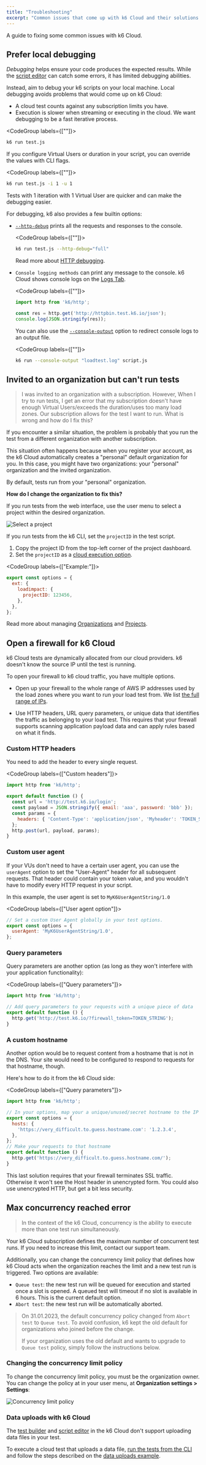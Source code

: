 ```yaml
---
title: "Troubleshooting"
excerpt: "Common issues that come up with k6 Cloud and their solutions."
---
```


A guide to fixing some common issues with k6 Cloud.

## Prefer local debugging

_Debugging_ helps ensure your code produces the expected results.
While the [script editor](/cloud/creating-and-running-a-test/script-editor) can catch some errors, it has limited debugging abilities.

Instead, aim to debug your k6 scripts on your local machine.
Local debugging avoids problems that would come up on k6 Cloud:

- A cloud test counts against any subscription limits you have.
- Execution is slower when streaming or executing in the cloud. We want debugging to be a fast iterative process.

<CodeGroup labels={[""]}>

```bash
k6 run test.js
```

</CodeGroup>

If you configure Virtual Users or duration in your script, you can override the values with CLI flags.

<CodeGroup labels={[""]}>

```bash
k6 run test.js -i 1 -u 1
```

</CodeGroup>

Tests with 1 iteration with 1 Virtual User are quicker and can make the debugging easier.

For debugging, k6 also provides a few builtin options:

- [`--http-debug`](/using-k6/k6-options/reference#http-debug) prints all the requests and responses to the console.

  <CodeGroup labels={[""]}>

  ```bash
  k6 run test.js --http-debug="full"
  ```

  </CodeGroup>

  Read more about [HTTP debugging](/using-k6/http-debugging).

- `Console logging methods` can print any message to the console.
  k6 Cloud shows console logs on the [Logs Tab](/cloud/analyzing-results/logs).

  <CodeGroup labels={[""]}>

  ```javascript
  import http from 'k6/http';

  const res = http.get('http://httpbin.test.k6.io/json');
  console.log(JSON.stringify(res));
  ```

  </CodeGroup>

  You can also use the [`--console-output`](/using-k6/k6-options/reference#console-output) option to redirect console logs to an output file.

    <CodeGroup labels={[""]}>

  ```bash
  k6 run --console-output "loadtest.log" script.js
  ```

  </CodeGroup>

## Invited to an organization but can't run tests

> I was invited to an organization with a subscription. However, When I try to run tests, I get an error that my subscription doesn't have enough Virtual Users/exceeds the duration/uses too many load zones. Our subscription allows for the test I want to run. What is wrong and how do I fix this?

If you encounter a similar situation, the problem is probably that you run the test from a different organization with another subscription.

This situation often happens because when you register your account, as the k6 Cloud automatically creates a "personal" default organization for you.
In this case, you might have two organizations: your "personal" organization and the invited organization.

By default, tests run from your "personal" organization.

**How do I change the organization to fix this?**

If you run tests from the web interface, use the user menu to select a project within the desired organization.

![Select a project](images/Troubleshooting/k6-project-dashboard.png)

If you run tests from the k6 CLI, set the `projectID` in the test script.

1. Copy the project ID from the top-left corner of the project dashboard.
1. Set the `projectID` as a [cloud execution option](/cloud/creating-and-running-a-test/cloud-tests-from-the-cli/cloud-execution-reference#options).

<CodeGroup labels={["Example:"]}>

```javascript
export const options = {
  ext: {
    loadimpact: {
      projectID: 123456,
    },
  },
};
```

</CodeGroup>

Read more about managing [Organizations](/cloud/project-and-team-management/organizations) and [Projects](/cloud/project-and-team-management/projects).

## Open a firewall for k6 Cloud

k6 Cloud tests are dynamically allocated from our cloud providers.
k6 doesn't know the source IP until the test is running.

To open your firewall to k6 cloud traffic, you have multiple options.

- Open up your firewall to the whole range of AWS IP addresses used by the load zones where you want to run your load test from.
  We list [the full range of IPs](/cloud/cloud-reference/cloud-ips/).

- Use HTTP headers, URL query parameters, or unique data that identifies the traffic as belonging to your load test.
  This requires that your firewall supports scanning application payload data and can apply rules based on what it finds.


### Custom HTTP headers

You need to add the header to every single request.

<CodeGroup labels={["Custom headers"]}>

```javascript
import http from 'k6/http';

export default function () {
  const url = 'http://test.k6.io/login';
  const payload = JSON.stringify({ email: 'aaa', password: 'bbb' });
  const params = {
    headers: { 'Content-Type': 'application/json', 'Myheader': 'TOKEN_STRING' },
  };
  http.post(url, payload, params);
}
```

</CodeGroup>

### Custom user agent

If your VUs don't need to have a certain user agent, you can use the `userAgent` option to set the "User-Agent" header for all subsequent requests.
That header could contain your token value, and you wouldn't have to modify every HTTP request in your script.

In this example, the user agent is set to `MyK6UserAgentString/1.0`

<CodeGroup labels={["User agent option"]}>

```javascript
// Set a custom User Agent globally in your test options.
export const options = {
  userAgent: 'MyK6UserAgentString/1.0',
};
```

</CodeGroup>

### Query parameters

Query parameters are another option (as long as they won't interfere with your application functionality):

<CodeGroup labels={["Query parameters"]}>

```javascript
import http from 'k6/http';

// Add query parameters to your requests with a unique piece of data
export default function () {
  http.get('http://test.k6.io/?firewall_token=TOKEN_STRING');
}
```

</CodeGroup>

### A custom hostname

Another option would be to request content from a hostname that is not in the DNS.
Your site would need to be configured to respond to requests for that hostname, though.

Here's how to do it from the k6 Cloud side:

<CodeGroup labels={["Query parameters"]}>

```javascript
import http from 'k6/http';

// In your options, map your a unique/unused/secret hostname to the IP of the server.
export const options = {
  hosts: {
    'https://very_difficult.to.guess.hostname.com': '1.2.3.4',
  },
};
// Make your requests to that hostname
export default function () {
  http.get('https://very_difficult.to.guess.hostname.com/');
}
```

</CodeGroup>

This last solution requires that your firewall terminates SSL traffic.
Otherwise it won't see the Host header in unencrypted form.
You could also use unencrypted HTTP, but get a bit less security.

## Max concurrency reached error

<Blockquote mod="note" title="Concurrency">

In the context of the k6 Cloud, concurrency is the ability to execute more than one test run simultaneously.

</Blockquote>

Your k6 Cloud subscription defines the maximum number of concurrent test runs.
If you need to increase this limit, contact our support team.

Additionally, you can change the concurrency limit policy that defines how k6 Cloud acts when the organization reaches the limit and a new test run is triggered.
Two options are available:

- `Queue test`: the new test run will be queued for execution and started once a slot is opened. A queued test will timeout if no slot is available in 6 hours. This is the current default option.
- `Abort test`: the new test run will be automatically aborted.

<Blockquote mod="note" title="Concurrency limit policy default change">

On 31.01.2023, the default concurrency policy changed from `Abort test` to `Queue test`.
To avoid confusion, k6 kept the old default for organizations who joined before the change.

If your organization uses the old default and wants to upgrade to `Queue test` policy, simply follow the instructions below.

</Blockquote>

### Changing the concurrency limit policy

To change the concurrency limit policy, you must be the organization owner.
You can change the policy at in your user menu, at **Organization settings > Settings**:

![Concurrency limit policy](./images/Troubleshooting/k6-concurrency-limit-policy.png)


### Data uploads with k6 Cloud

The [test builder](/test-authoring/test-builder) and [script editor](/cloud/creating-and-running-a-test/script-editor) in the k6 Cloud don't support uploading data files in your test.

To execute a cloud test that uploads a data file, [run the tests from the CLI](/cloud/creating-and-running-a-test/cloud-tests-from-the-cli) and follow the steps described on the [data uploads example](/examples/data-uploads).
